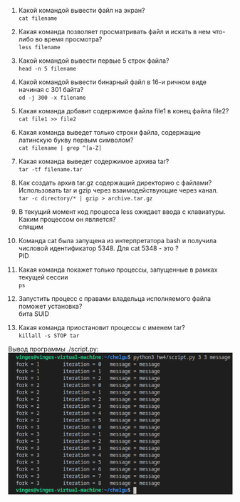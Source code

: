 1) Какой командой вывести файл на экран?  
`cat filename`

2) Какая команда позволяет просматривать файл и искать в нем что-либо во время просмотра?  
`less filename`

3) Какой командой вывести первые 5 строк файла?  
`head -n 5 filename`

4) Какой командой вывести бинарный файл в 16-и ричном виде начиная с 301 байта?  
`od -j 300 -x filename`

5) Какая команда добавит содержимое файла file1 в конец файла file2?  
`cat file1 >> file2`

6) Какая команда выведет только строки файла, содержащие латинскую букву первым символом?  
`cat filename | grep ^[a-Z]`

7) Какая команда выведет содержимое архива tar?  
`tar -tf filename.tar`

8) Как создать архив tar.gz содержащий директорию с файлами? Использовать tar и gzip через взаимодействующие через канал.  
`tar -c directory/* | gzip > archive.tar.gz`

9) В текущий момент код процесса less ожидает ввода с клавиатуры. Каким процессом он является?  
спящим

10) Команда cat была запущена из интерпретатора bash и получила числовой идентификатор 5348. Для cat 5348 - это ?  
PID

11) Какая команда покажет только процессы, запущенные в рамках текущей сессии  
`ps`

12) Запустить процесс с правами владельца исполняемого файла поможет установка?  
бита SUID

13) Какая команда приостановит процессы с именем tar?  
`killall -s STOP tar`

Вывод программы ./script.py:
![Вывод программы](proof.png)